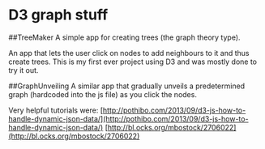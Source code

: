# D3 graph stuff
##TreeMaker
A simple app for creating trees (the graph theory type).

An app that lets the user click on nodes to add neighbours to it and thus create trees. 
This is my first ever project using D3 and was mostly done to try it out.

##GraphUnveiling
A similar app that gradually unveils a predetermined graph (hardcoded into the js file) as you click the nodes.






Very helpful tutorials were: 
[http://pothibo.com/2013/09/d3-js-how-to-handle-dynamic-json-data/](http://pothibo.com/2013/09/d3-js-how-to-handle-dynamic-json-data/)
[http://bl.ocks.org/mbostock/2706022](http://bl.ocks.org/mbostock/2706022)
